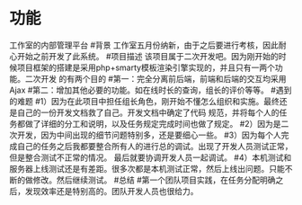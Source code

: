 # 功能
工作室的内部管理平台
#背景
工作室五月份纳新，由于之后要进行考核，因此耐心开始之前开发了此系统。
#项目描述
该项目属于二次开发吧。因为刚开始的时候项目框架的搭建是采用php+smarty模板渲染引擎实现的，并且只有一两个功能。二次开发
的有两个目的
  #第一：完全分离前后端，前端和后端的交互均采用Ajax
  #第二：增加其他必要的功能。如在线时长的查询，组长的评价等等。
#遇到的难题
  #1）因为在此项目中担任组长角色，刚开始不懂怎么组织和实施。最终还是自己的一份开发文档救了自己。开发文档中确定了代码
  规范，并将每个人的任务都做了详细的分工和说明，以及任务规定完成时间也做了规定。
  #2）因为是二次开发，因为中间出现的细节问题特别多，还是要细心一些。
  #3）因为每个人完成自己的任务之后我都要整合所有人的进行总的调试。出现了开发人员测试正常，但是整合测试不正常的情况。
  最后就要协调开发人员一起调试。
  #4）本机测试和服务器上线测试还是有差距。很多次都是本机测试正常，然后上线出问题。只能不断的做修改。然后继续测试。
#总结
 #第一个团队项目实践，在任务分配明确之后，发现效率还是特别高的。团队开发人员也很给力。

